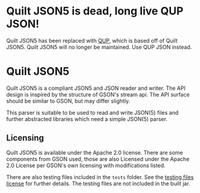 # Quilt JSON5 is dead, long live QUP JSON!
Quilt JSON5 has been replaced with [QUP](https://github.com/QuiltMC/qup), which is based off of Quilt JSON5.
Quilt JSON5 will no longer be maintained. Use QUP JSON instead.

# Quilt JSON5

Quilt JSON5 is a compliant JSON5 and JSON reader and writer.
The API design is inspired by the structure of GSON's stream api. The API surface should be similar to GSON, but may
differ slightly.

This parser is suitable to be used to read and write JSON(5) files and further abstracted libraries which need a
simple JSON(5) parser. 

## Licensing

Quilt JSON5 is available under the Apache 2.0 license.
There are some components from GSON used, those are also Licensed under the Apache 2.0 License per GSON's own licensing
with modifications listed.

There are also testing files included in the `tests` folder.
See the [testing files license] for further details.
The testing files are not included in the built jar.

<!--Links-->
[testing files license]: LICENSE.TESTFILES
